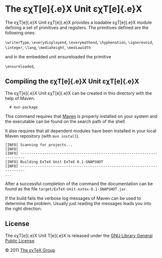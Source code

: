 

The εχT[e]{.e}X Unit εχT[e]{.e}X
================================

The εχT[e]{.e}X Unit εχT[e]{.e}X provides a loadable εχT[e]{.e}X module
defining a set of primitives and registers. The primitives defined are
the following ones:

`\writerType`, `\everydisplayend`, `\everymathend`, `\hyphenation`,
`\ignorevoid`, `\integer`, `\lang`, `\mediaheight`, `\mediawidth`

and in the embedded unit ensureloaded the primitive

`\ensureloaded`,

Compiling the εχT[e]{.e}X Unit εχT[e]{.e}X
------------------------------------------

The εχT[e]{.e}X Unit εχT[e]{.e}X can be created in this directory with
the help of Maven.

      # mvn package

This command requires that [Maven](http://maven.apache.org) is properly
installed on your system and the executable can be found on the search
path of the shell.

It also requires that all dependent modules have been installed in your
local Maven repository (with `mvn install`).

``` {.output}
[INFO] Scanning for projects...
[INFO]                                                                         
[INFO] ------------------------------------------------------------------------
[INFO] Building ExTeX Unit ExTeX 0.1-SNAPSHOT
[INFO] ------------------------------------------------------------------------
...
```

After a successful completion of the command the documentation can be
found as the file `target/ExTeX-Unit-extex-0.1-SNAPSHOT.jar`.

If the build fails the verbose log messages of Maven can be used to
determine the problem. Usually just reading the messages leads you into
the right direction.

License
-------

The εχT[e]{.e}X Unit T[e]{.e}X is released under the [GNU Library
General Public License](LICENSE.html).

© 2011 [The εχTeX Group](mailto:extex@dante.de)
